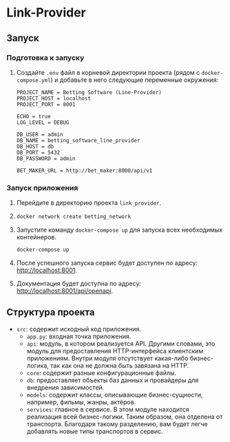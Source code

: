 # Link-Provider

## Запуск

### Подготовка к запуску


1. Создайте `.env` файл в корневой директории проекта (рядом с `docker-compose.yml`) и добавьте в него следующие переменные окружения:

    ```
    PROJECT_NAME = Betting Software (Line-Provider)
    PROJECT_HOST = localhost
    PROJECT_PORT = 8001
    
    ECHO = true
    LOG_LEVEL = DEBUG
    
    DB_USER = admin
    DB_NAME = betting_software_line_provider
    DB_HOST = db
    DB_PORT = 5432
    DB_PASSWORD = admin
    
    BET_MAKER_URL = http://bet_maker:8000/api/v1
    ```

### Запуск приложения

1. Перейдите в директорию проекта `link_provider`.

2.  ```sh
    docker network create betting_network
    ```

3. Запустите команду `docker-compose up` для запуска всех необходимых контейнеров.

    ```sh
    docker-compose up
    ```

4. После успешного запуска сервис будет доступен по адресу: [http://localhost:8001](http://localhost:8000).

5. Документация будет доступна по адресу: [http://localhost:8001/api/openapi](http://localhost:8000/api/openapi).


## Структура проекта

- `src`: содержит исходный код приложения.
  - `app.py`: входная точка приложения.
  - `api`: модуль, в котором реализуется API. Другими словами, это модуль для предоставления HTTP-интерфейса клиентским приложениям. Внутри модуля отсутствует какая-либо бизнес-логика, так как она не должна быть завязана на HTTP.
  - `core`: содержит разные конфигурационные файлы.
  - `db`: предоставляет объекты баз данных и провайдеры для внедрения зависимостей.
  - `models`: содержит классы, описывающие бизнес-сущности, например, фильмы, жанры, актёров.
  - `services`: главное в сервисе. В этом модуле находится реализация всей бизнес-логики. Таким образом, она отделена от транспорта. Благодаря такому разделению, вам будет легче добавлять новые типы транспортов в сервис.
